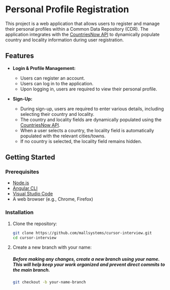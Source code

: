 # Personal Profile Registration
This project is a web application that allows users to register and manage their personal profiles within a Common Data Repository (CDR). The application integrates with the [CountriesNow API](https://countriesnow.space/api/v0.1/countries/) to dynamically populate country and locality information during user registration.

## Features

- **Login & Profile Management:**
  - Users can register an account.
  - Users can log in to the application.
  - Upon logging in, users are required to view their personal profile.

- **Sign-Up:**
  - During sign-up, users are required to enter various details, including selecting their country and locality.
  - The country and locality fields are dynamically populated using the [CountriesNow API](https://countriesnow.space/api/v0.1/countries/).
  - When a user selects a country, the locality field is automatically populated with the relevant cities/towns.
  - If no country is selected, the locality field remains hidden.

## Getting Started

### Prerequisites

- [Node.js](https://nodejs.org/)
- [Angular CLI](https://v17.angular.io/cli)
- [Visual Studio Code](https://code.visualstudio.com/)
- A web browser (e.g., Chrome, Firefox)

### Installation

1. Clone the repository:

   ```bash
   git clone https://github.com/mallsystems/cursor-interview.git
   cd cursor-interview

2. Create a new branch with your name:
   
   ##### Before making any changes, create a new branch using your name. This will help keep your work organized and prevent direct commits to the main branch.
   
   ```bash
   git checkout -b your-name-branch
